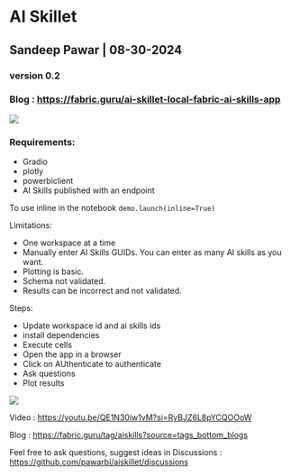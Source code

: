 # AI Skillet 
## Sandeep Pawar | 08-30-2024
### version 0.2
### Blog : https://fabric.guru/ai-skillet-local-fabric-ai-skills-app

![](https://cdn.hashnode.com/res/hashnode/image/upload/v1725043141028/5d495717-aaa4-43ee-b3f2-5dc056537e2e.png?auto=compress,format&format=webp)
### Requirements:

- Gradio
- plotly
- powerbiclient
- AI Skills published with an endpoint

To use inline in the notebook `demo.launch(inline=True)`

Limitations:
- One workspace at a time
- Manually enter AI Skills GUIDs. You can enter as many AI skills as you want.
- Plotting is basic.
- Schema not validated.
- Results can be incorrect and not validated. 

Steps:

- Update workspace id and ai skills ids
- install dependencies
- Execute cells
- Open the app in a browser
- Click on AUthenticate to authenticate
- Ask questions
- Plot results

![](https://cdn.hashnode.com/res/hashnode/image/upload/v1725045293066/3222bb5d-6025-4c07-b09a-986934ca55fc.gif?auto=format,compress&gif-q=60&format=webm)  

Video : https://youtu.be/QE1N30iw1vM?si=RyBJZ6L8pYCQOOoW

Blog : https://fabric.guru/tag/aiskills?source=tags_bottom_blogs

Feel free to ask questions, suggest ideas in Discussions : https://github.com/pawarbi/aiskillet/discussions
